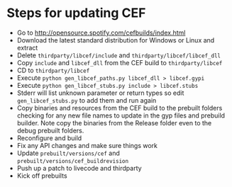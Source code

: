 # Steps for updating CEF

- Go to http://opensource.spotify.com/cefbuilds/index.html
- Download the latest standard distribution for Windows or Linux and extract
- Delete `thirdparty/libcef/include` and `thirdparty/libcef/libcef_dll`
- Copy `include` and `libcef_dll` from the CEF build to `thirdparty/libcef`
- CD to `thirdparty/libcef`
- Execute `python gen_libcef_paths.py libcef_dll > libcef.gypi`
- Execute `python gen_libcef_stubs.py include > libcef.stubs`
- Stderr will list unknown parameter or return types so edit `gen_libcef_stubs.py`
to add them and run again
- Copy binaries and resources from the CEF build to the prebuilt folders checking
for any new file names to update in the gyp files and prebuild builder. Note copy
the binaries from the Release folder even to the debug prebuilt folders.
- Reconfigure and build
- Fix any API changes and make sure things work
- Update `prebuilt/versions/cef` and `prebuilt/versions/cef_buildrevision`
- Push up a patch to livecode and thirdparty
- Kick off prebuilts
